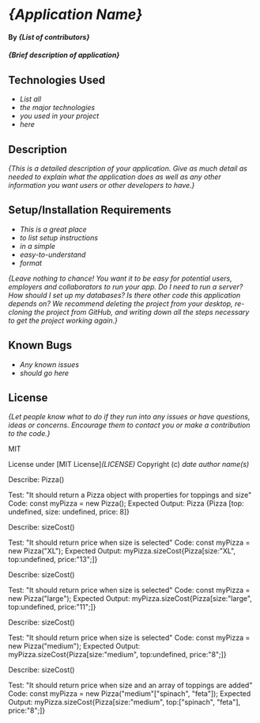 # _{Application Name}_

#### By _**{List of contributors}**_

#### _{Brief description of application}_

## Technologies Used

* _List all_
* _the major technologies_
* _you used in your project_
* _here_

## Description

_{This is a detailed description of your application. Give as much detail as needed to explain what the application does as well as any other information you want users or other developers to have.}_

## Setup/Installation Requirements

* _This is a great place_
* _to list setup instructions_
* _in a simple_
* _easy-to-understand_
* _format_

_{Leave nothing to chance! You want it to be easy for potential users, employers and collaborators to run your app. Do I need to run a server? How should I set up my databases? Is there other code this application depends on? We recommend deleting the project from your desktop, re-cloning the project from GitHub, and writing down all the steps necessary to get the project working again.}_

## Known Bugs

* _Any known issues_
* _should go here_

## License

_{Let people know what to do if they run into any issues or have questions, ideas or concerns.  Encourage them to contact you or make a contribution to the code.}_

MIT

License under [MIT License]_(LICENSE)_
Copyright (c) _date_ _author name(s)_




Describe: Pizza()

Test: "It should return a Pizza object with properties for toppings and size"
Code: const myPizza = new Pizza();
Expected Output: Pizza {Pizza [top: undefined, size: undefined, price: 8]}

Describe: sizeCost()

Test: "It should return price when size is selected"
Code: const myPizza = new Pizza("XL");
Expected Output: myPizza.sizeCost{Pizza[size:"XL", top:undefined, price:"13";]}

Describe: sizeCost()

Test: "It should return price when size is selected"
Code: const myPizza = new Pizza("large");
Expected Output: myPizza.sizeCost{Pizza[size:"large", top:undefined, price:"11";]}


Describe: sizeCost()

Test: "It should return price when size is selected"
Code: const myPizza = new Pizza("medium");
Expected Output: myPizza.sizeCost{Pizza[size:"medium", top:undefined, price:"8";]}


Describe: sizeCost()

Test: "It should return price when size and an array of toppings are added"
Code: const myPizza = new Pizza("medium"["spinach", "feta"]);
Expected Output: myPizza.sizeCost{Pizza[size:"medium", top:["spinach", "feta"], price:"8";]}



